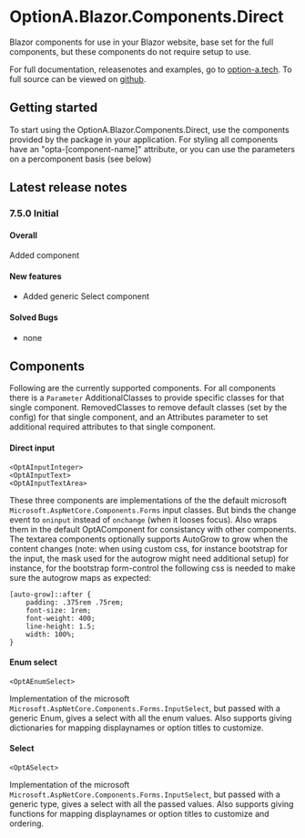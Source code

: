# OptionA.Blazor.Components.Direct
Blazor components for use in your Blazor website, base set for the full components, but these components do not require setup to use.

For full documentation, releasenotes and examples, go to [option-a.tech](https://www.option-a.tech/documentation/blazor/components). To full source can be viewed on [github](https://github.com/evdboom/OptionA.Blazor).

## Getting started
To start using the OptionA.Blazor.Components.Direct, use the components provided by the package in your application. For styling all components have an "opta-[component-name]" attribute, or you can use the parameters on a percomponent basis (see below)

## Latest release notes
### 7.5.0 Initial
#### Overall
Added component

#### New features
- Added generic Select component
#### Solved Bugs
- none

## Components
Following are the currently supported components. For all components there is a `Parameter` AdditionalClasses to provide specific classes for that single component. RemovedClasses to remove default classes (set by the config) for that single component, and an Attributes parameter to set additional required attributes to that single component.

#### Direct input
```
<OptAInputInteger>
<OptAInputText>
<OptAInputTextArea>
```
These three components are implementations of the the default microsoft `Microsoft.AspNetCore.Components.Forms` input classes. But binds the change event to `oninput` instead of `onchange` (when it looses focus). Also wraps them in the default OptAComponent for consistancy with other components.
The textarea components optionally supports AutoGrow to grow when the content changes (note: when using custom css, for instance bootstrap for the input, the mask used for the autogrow might need additional setup)
for instance, for the bootstrap form-control the following css is needed to make sure the autogrow maps as expected:

```
[auto-grow]::after {
    padding: .375rem .75rem;
    font-size: 1rem;
    font-weight: 400;
    line-height: 1.5;
    width: 100%;
}
```

#### Enum select
```
<OptAEnumSelect>
```
Implementation of the microsoft `Microsoft.AspNetCore.Components.Forms.InputSelect`, but passed with a generic Enum, gives a select with all the enum values.
Also supports giving dictionaries for mapping displaynames or option titles to customize.

#### Select
```
<OptASelect>
```
Implementation of the microsoft `Microsoft.AspNetCore.Components.Forms.InputSelect`, but passed with a generic type, gives a select with all the passed values.
Also supports giving functions for mapping displaynames or option titles to customize and ordering.